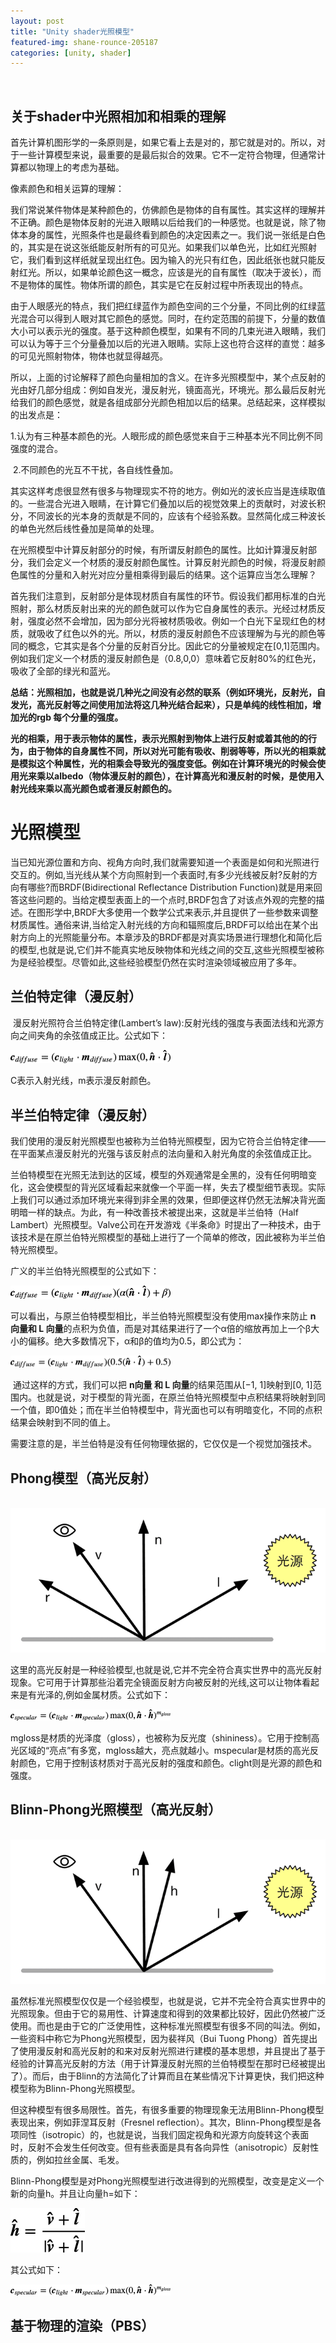 ```yaml
---
layout: post
title: "Unity shader光照模型"
featured-img: shane-rounce-205187
categories: [unity, shader]	
---
```


​	

## 关于shader中光照相加和相乘的理解

​	首先计算机图形学的一条原则是，如果它看上去是对的，那它就是对的。所以，对于一些计算模型来说，最重要的是最后拟合的效果。它不一定符合物理，但通常计算都以物理上的考虑为基础。

像素颜色和相关运算的理解：

​	我们常说某件物体是某种颜色的，仿佛颜色是物体的自有属性。其实这样的理解并不正确。颜色是物体反射的光进入眼睛以后给我们的一种感觉。也就是说，除了物体本身的属性，光照条件也是最终看到颜色的决定因素之一。我们说一张纸是白色的，其实是在说这张纸能反射所有的可见光。如果我们以单色光，比如红光照射它，我们看到这样纸就呈现出红色。因为输入的光只有红色，因此纸张也就只能反射红光。所以，如果单论颜色这一概念，应该是光的自有属性（取决于波长），而不是物体的属性。物体所谓的颜色，其实是它在反射过程中所表现出的特点。

​	由于人眼感光的特点，我们把红绿蓝作为颜色空间的三个分量，不同比例的红绿蓝光混合可以得到人眼对其它颜色的感觉。同时，在约定范围的前提下，分量的数值大小可以表示光的强度。基于这种颜色模型，如果有不同的几束光进入眼睛，我们可以认为等于三个分量叠加以后的光进入眼睛。实际上这也符合这样的直觉：越多的可见光照射物体，物体也就显得越亮。

​	所以，上面的讨论解释了颜色向量相加的含义。在许多光照模型中，某个点反射的光由好几部分组成：例如自发光，漫反射光，镜面高光，环境光。那么最后反射光给我们的颜色感觉，就是各组成部分光颜色相加以后的结果。总结起来，这样模拟的出发点是：

​	1.认为有三种基本颜色的光。人眼形成的颜色感觉来自于三种基本光不同比例不同强度的混合。

​	2.不同颜色的光互不干扰，各自线性叠加。

​	其实这样考虑很显然有很多与物理现实不符的地方。例如光的波长应当是连续取值的。一些混合光进入眼睛，在计算它们叠加以后的视觉效果上的贡献时，对波长积分，不同波长的光本身的贡献是不同的，应该有个经验系数。显然简化成三种波长的单色光然后线性叠加是简单的处理。

​	在光照模型中计算反射部分的时候，有所谓反射颜色的属性。比如计算漫反射部分，我们会定义一个材质的漫反射颜色属性。计算反射光颜色的时候，将漫反射颜色属性的分量和入射光对应分量相乘得到最后的结果。这个运算应当怎么理解？

​	首先我们注意到，反射部分是体现材质自有属性的环节。假设我们都用标准的白光照射，那么材质反射出来的光的颜色就可以作为它自身属性的表示。光经过材质反射，强度必然不会增加，因为部分光将被材质吸收。例如一个白光下呈现红色的材质，就吸收了红色以外的光。所以，材质的漫反射颜色不应该理解为与光的颜色等同的概念，它其实是各个分量的反射百分比。因此它的分量被规定在[0,1]范围内。例如我们定义一个材质的漫反射颜色是（0.8,0,0）意味着它反射80%的红色光，吸收了全部的绿光和蓝光。


**总结：光照相加，也就是说几种光之间没有必然的联系（例如环境光，反射光，自发光，高光反射等之间使用加法将这几种光结合起来），只是单纯的线性相加，增加光的rgb 每个分量的强度。**

**光的相乘，用于表示物体的属性，表示光照射到物体上进行反射或着其他的的行为，由于物体的自身属性不同，所以对光可能有吸收、削弱等等，所以光的相乘就是模拟这个种属性，光的相乘会导致光的强度变低。例如在计算环境光的时候会使用光来乘以albedo（物体漫反射的颜色），在计算高光和漫反射的时候，是使用入射光线来乘以高光颜色或者漫反射颜色的。**





# 光照模型

​	当已知光源位置和方向、视角方向时,我们就需要知道一个表面是如何和光照进行交互的。例如,当光线从某个方向照射到一个表面时,有多少光线被反射?反射的方向有哪些?而BRDF(Bidirectional Reflectance Distribution Function)就是用来回答这些问题的。当给定模型表面上的一个点时,BRDF包含了对该点外观的完整的描述。在图形学中,BRDF大多使用一个数学公式来表示,并且提供了一些参数来调整材质属性。通俗来讲,当给定入射光线的方向和辐照度后,BRDF可以给出在某个出射方向上的光照能量分布。本章涉及的BRDF都是对真实场景进行理想化和简化后的模型,也就是说,它们并不能真实地反映物体和光线之间的交互,这些光照模型被称为是经验模型。尽管如此,这些经验模型仍然在实时渲染领域被应用了多年。



## 兰伯特定律（漫反射）

​	漫反射光照符合兰伯特定律(Lambert’s law):反射光线的强度与表面法线和光源方向之间夹角的余弦值成正比。公式如下：

<img src="../assets/img/resources/Lanbert's_law.png" style="zoom: 25%;" />

C表示入射光线，m表示漫反射颜色。









## 半兰伯特定律（漫反射）

​	我们使用的漫反射光照模型也被称为兰伯特光照模型，因为它符合兰伯特定律——在平面某点漫反射光的光强与该反射点的法向量和入射光角度的余弦值成正比。

​	兰伯特模型在光照无法到达的区域，模型的外观通常是全黑的，没有任何明暗变化，这会使模型的背光区域看起来就像一个平面一样，失去了模型细节表现。实际上我们可以通过添加环境光来得到非全黑的效果，但即便这样仍然无法解决背光面明暗一样的缺点。为此，有一种改善技术被提出来，这就是半兰伯特（Half Lambert）光照模型。Valve公司在开发游戏《半条命》时提出了一种技术，由于该技术是在原兰伯特光照模型的基础上进行了一个简单的修改，因此被称为半兰伯特光照模型。

广义的半兰伯特光照模型的公式如下：

<img src="../assets/img/resources/Half_Lambert's_law1.png" style="zoom:25%;" />



可以看出，与原兰伯特模型相比，半兰伯特光照模型没有使用max操作来防止 **n 向量和 L 向量**的点积为负值，而是对其结果进行了一个α倍的缩放再加上一个β大小的偏移。绝大多数情况下，α和β的值均为0.5，即公式为：

<img src="../assets/img/resources/Half_Lambert's_law2.png" style="zoom:25%;" />

​	通过这样的方式，我们可以把 **n向量 和 L 向量**的结果范围从[−1, 1]映射到[0, 1]范围内。也就是说，对于模型的背光面，在原兰伯特光照模型中点积结果将映射到同一个值，即0值处；而在半兰伯特模型中，背光面也可以有明暗变化，不同的点积结果会映射到不同的值上。

需要注意的是，半兰伯特是没有任何物理依据的，它仅仅是一个视觉加强技术。







## Phong模型（高光反射）

​	![](../assets/img/resources/PhongReflectModel.png)



​	这里的高光反射是一种经验模型,也就是说,它并不完全符合真实世界中的高光反射现象。它可用于计算那些沿着完全镜面反射方向被反射的光线,这可以让物体看起来是有光泽的,例如金属材质。公式如下：

<img src="../assets/img/resources/Blinn-Phong's_law.png" style="zoom:25%;" />



mgloss是材质的光泽度（gloss），也被称为反光度（shininess）。它用于控制高光区域的“亮点”有多宽，mgloss越大，亮点就越小。mspecular是材质的高光反射颜色，它用于控制该材质对于高光反射的强度和颜色。clight则是光源的颜色和强度。









## Blinn-Phong光照模型（高光反射）

​			![](../assets/img/resources/Blin-PhongReflectModel.png)

​	虽然标准光照模型仅仅是一个经验模型，也就是说，它并不完全符合真实世界中的光照现象。但由于它的易用性、计算速度和得到的效果都比较好，因此仍然被广泛使用。而也是由于它的广泛使用性，这种标准光照模型有很多不同的叫法。例如，一些资料中称它为Phong光照模型，因为裴祥风（Bui Tuong Phong）首先提出了使用漫反射和高光反射的和来对反射光照进行建模的基本思想，并且提出了基于经验的计算高光反射的方法（用于计算漫反射光照的兰伯特模型在那时已经被提出了）。而后，由于Blinn的方法简化了计算而且在某些情况下计算更快，我们把这种模型称为Blinn-Phong光照模型。

​	但这种模型有很多局限性。首先，有很多重要的物理现象无法用Blinn-Phong模型表现出来，例如菲涅耳反射（Fresnel reflection）。其次，Blinn-Phong模型是各项同性（isotropic）的，也就是说，当我们固定视角和光源方向旋转这个表面时，反射不会发生任何改变。但有些表面是具有各向异性（anisotropic）反射性质的，例如拉丝金属、毛发。

​	Blinn-Phong模型是对Phong光照模型进行改进得到的光照模型，改变是定义一个新的向量h。并且让向量h=如下：

​	<img src="../assets/img/resources/Blinn-Phong's_change.png" style="zoom: 25%;" />



其公式如下：

<img src="../assets/img/resources/Blinn-Phong's_law.png" style="zoom:25%;" />











## 基于物理的渲染（PBS）